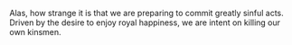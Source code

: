 Alas, how strange it is that we are preparing to commit greatly sinful acts. Driven by the desire to enjoy royal happiness, we are intent on killing our own kinsmen.
